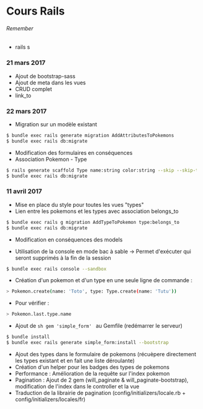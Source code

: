# Cours Rails

###### Remember

 - rails s

### 21 mars 2017

 - Ajout de bootstrap-sass
 - Ajout de meta dans les vues
 - CRUD complet
 - link_to

### 22 mars 2017

 - Migration sur un modèle existant
 ```sh
 $ bundle exec rails generate migration AddAttributesToPokemons
 $ bundle exec rails db:migrate
 ```
  - Modification des formulaires en conséquences
  - Association Pokemon - Type
  ```sh
  $ rails generate scaffold Type name:string color:string --skip --skip-test-framework --skip-assets
  $ bundle exec rails db:migrate
  ```
### 11 avril 2017

 - Mise en place du style pour toutes les vues "types"
 - Lien entre les pokemons et les types avec association belongs_to
 ```sh
 $ bundle exec rails g migration AddTypeToPokemon type:belongs_to
 $ bundle exec rails db:migrate
```
 - Modification en conséquences des models

 - Utilisation de la console en mode bac à sable -> Permet d'exécuter qui seront supprimés à la fin de la session
 ```sh
 $ bundle exec rails console --sandbox
 ```

 - Création d'un pokemon et d'un type en une seule ligne de commande :
 ```sh
 > Pokemon.create(name: 'Toto', type: Type.create(name: 'Tutu'))
 ```
 - Pour vérifier :
 ```sh
 > Pokemon.last.type.name
 ```

 - Ajout de ```sh gem 'simple_form' ``` au Gemfile (redémarrer le serveur)
 ```sh
 $ bundle install
 $ bundle exec rails generate simple_form:install --bootstrap
 ```

 - Ajout des types dans le formulaire de pokemons (récuèpere directement les types existant et en fait une liste déroulante)
 - Création d'un helper pour les badges des types de pokemons
 - Performance : Amélioration de la requête sur l'index pokemon
 - Pagination : Ajout de 2 gem (will_paginate & will_paginate-bootstrap), modification de l'index dans le controller et la vue
 - Traduction de la librairie de pagination (config/initializers/locale.rb  + config/initializers/locales/fr)
